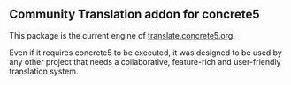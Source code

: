 ## Community Translation addon for concrete5

This package is the current engine of [translate.concrete5.org](https://translate.concrete5.org).

Even if it requires concrete5 to be executed, it was designed to be used by any other project that needs a collaborative, feature-rich and user-friendly translation system.
